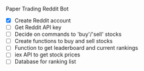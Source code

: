 Paper Trading Reddit Bot

- [x] Create Reddit account
- [ ] Get Reddit API key
- [ ] Decide on commands to 'buy'/'sell' stocks
- [ ] Create functions to buy and sell stocks
- [ ] Function to get leaderboard and current rankings
- [ ] iex API to get stock prices
- [ ] Database for ranking list
